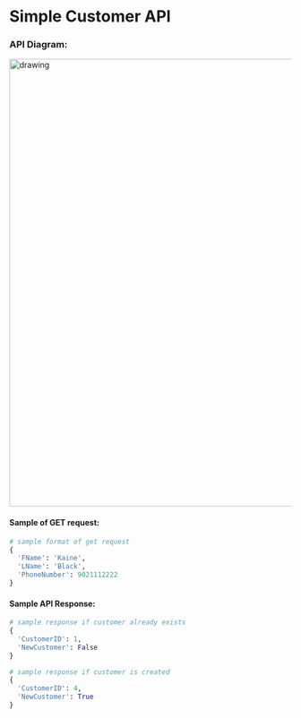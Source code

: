 # Simple Customer API
### API Diagram:
<img src="https://user-images.githubusercontent.com/72955075/150661534-8ab90a63-5979-4d7e-9f7b-cb17ef527183.png" alt="drawing" width="800"/>



#### Sample of GET request:
```python
# sample format of get request
{
  'FName': 'Kaine', 
  'LName': 'Black',
  'PhoneNumber': 9021112222
}
```

#### Sample API Response:
```python
# sample response if customer already exists
{
  'CustomerID': 1,
  'NewCustomer': False
}

# sample response if customer is created
{
  'CustomerID': 4,
  'NewCustomer': True
}
```
